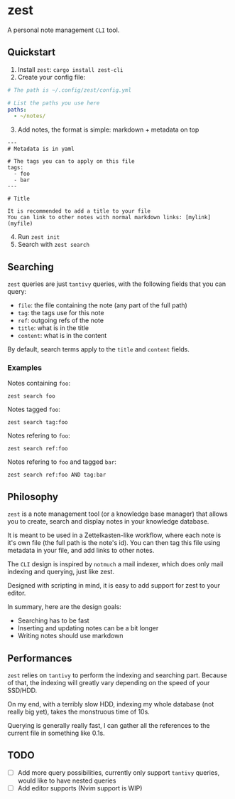 # zest

A personal note management `CLI` tool.

## Quickstart

1. Install `zest`: `cargo install zest-cli`
2. Create your config file:
```yaml
# The path is ~/.config/zest/config.yml

# List the paths you use here
paths:
  - ~/notes/
```
3. Add notes, the format is simple: markdown + metadata on top
```
---
# Metadata is in yaml

# The tags you can to apply on this file
tags:
  - foo
  - bar
---

# Title

It is recommended to add a title to your file
You can link to other notes with normal markdown links: [mylink](myfile)
```
4. Run `zest init`
5. Search with `zest search`

## Searching

`zest` queries are just `tantivy` queries, with the following fields
that you can query:
- `file`: the file containing the note (any part of the full path)
- `tag`: the tags use for this note
- `ref`: outgoing refs of the note
- `title`: what is in the title
- `content`: what is in the content

By default, search terms apply to the `title` and `content` fields.

### Examples

Notes containing `foo`:
```
zest search foo
```

Notes tagged `foo`:
```
zest search tag:foo
```

Notes refering to `foo`:
```
zest search ref:foo
```

Notes refering to `foo` and tagged `bar`:
```
zest search ref:foo AND tag:bar
```

## Philosophy

`zest` is a note management tool (or a knowledge base manager) that
allows you to create, search and display notes in your knowledge
database.

It is meant to be used in a Zettelkasten-like workflow, where each
note is it's own file (the full path is the note's id). You can then
tag this file using metadata in your file, and add links to other
notes.

The `CLI` design is inspired by `notmuch` a mail indexer, which does
only mail indexing and querying, just like zest.

Designed with scripting in mind, it is easy to add support for zest to
your editor.

In summary, here are the design goals:
- Searching has to be fast
- Inserting and updating notes can be a bit longer
- Writing notes should use markdown

## Performances

`zest` relies on `tantivy` to perform the indexing and searching part.
Because of that, the indexing will greatly vary depending on the speed
of your SSD/HDD.

On my end, with a terribly slow HDD, indexing my whole database (not
really big yet), takes the monstruous time of 10s.

Querying is generally really fast, I can gather all the references to
the current file in something like 0.1s.

## TODO

- [ ] Add more query possibilities, currently only support `tantivy`
      queries, would like to have nested queries
- [ ] Add editor supports (Nvim support is WIP)
